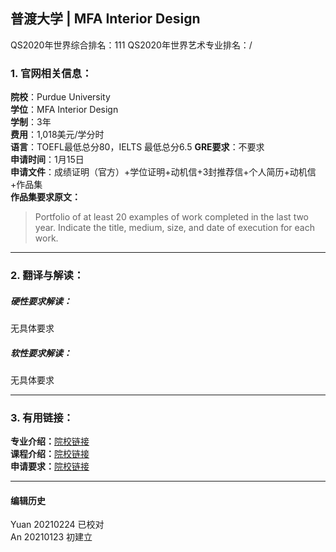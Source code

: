 ## 普渡大学 | MFA Interior Design

QS2020年世界综合排名：111
QS2020年世界艺术专业排名：/


### 1. 官网相关信息：

**院校**：Purdue University  
**学位**：MFA Interior Design  
**学制**：3年  
**费用**：1,018美元/学分时  
**语言**：TOEFL最低总分80，IELTS 最低总分6.5
**GRE要求**：不要求    
**申请时间**：1月15日  
**申请文件**：成绩证明（官方）+学位证明+动机信+3封推荐信+个人简历+动机信+作品集  
**作品集要求原文：**   
> Portfolio of at least 20 examples of work completed in the last two year. Indicate the title, medium, size, and date of execution for each work.




---


### 2. 翻译与解读：

##### 硬性要求解读：
无具体要求


##### 软性要求解读：
无具体要求

---


### 3. 有用链接：

**专业介绍：**[院校链接](https://www.cla.purdue.edu/academic/rueffschool/ad/interior/graduate_program.html)  
**课程介绍：**[院校链接](https://cla.purdue.edu/academic/rueffschool/ad/interior/courses.html)  
**申请要求：**[院校链接](https://cla.purdue.edu/academic/rueffschool/ad/mfa/apply.html?_ga=2.169353377.1822242421.1611384998-1145139644.1611384998)



---


#### 编辑历史
Yuan 20210224 已校对  
An 20210123 初建立
